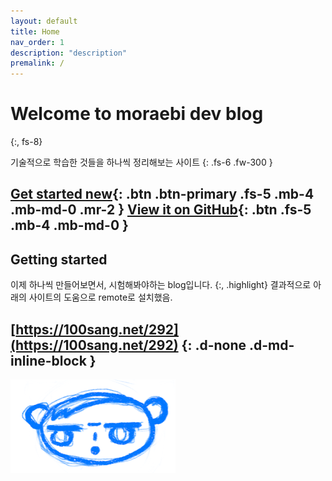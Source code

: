 ```yaml
---
layout: default
title: Home
nav_order: 1
description: "description"
premalink: /
---
```

# Welcome to moraebi dev blog
{:, fs-8}

기술적으로 학습한 것들을 하나씩 정리해보는 사이트
{: .fs-6 .fw-300 }

[Get started new](##getting-started){: .btn .btn-primary .fs-5 .mb-4 .mb-md-0 .mr-2 } [View it on GitHub](https://github.com/just-the-docs/just-the-docs){: .btn .fs-5 .mb-4 .mb-md-0 }
---
## Getting started
이제 하나씩 만들어보면서, 시험해봐야하는 blog입니다.
{:, .highlight}
결과적으로 아래의 사이트의 도움으로 remote로 설치했음. 

[https://100sang.net/292](https://100sang.net/292)
{: .d-none .d-md-inline-block }
---
![test image](/icons/icon.png)